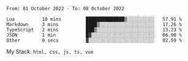<!--START_SECTION:waka-->

```text
From: 01 October 2022 - To: 08 October 2022

Lua          10 mins         ██████████████▒░░░░░░░░░░   57.91 %
Markdown     3 mins          ████▒░░░░░░░░░░░░░░░░░░░░   17.26 %
TypeScript   2 mins          ███▒░░░░░░░░░░░░░░░░░░░░░   13.23 %
JSON         1 min           █▓░░░░░░░░░░░░░░░░░░░░░░░   06.90 %
Other        0 secs          ▓░░░░░░░░░░░░░░░░░░░░░░░░   02.59 %
```

<!--END_SECTION:waka-->
My Stack: `html, css, js, ts, vue`
